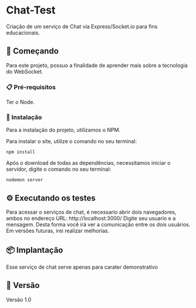 # Chat-Test

Criação de um serviço de Chat via Express/Socket.io para fins educacionais.

## 🚀 Começando

Para este projeto, possuo a finalidade de aprender mais sobre a tecnologia do WebSocket.

### 📋 Pré-requisitos

Ter o Node.


### 🔧 Instalação

Para a instalação do projeto, utilizamos o NPM.

Para instalar o site, utilize o comando no seu terminal:
```
npm install
```

Após o download de todas as dependências, necessitamos iniciar o servidor, digite o comando no seu terminal:

```
nodemon server
```


## ⚙️ Executando os testes

Para acessar o serviços de chat, é necessario abrir dois navegadores, ambos no endereço URL: http://localhost:3000/
Digite seu usuario e a mensagem.
Desta forma você irá ver a comunicação entre os dois usuários.
Em versões futuras, irei realizar melhorias.

## 📦 Implantação

Esse serviço de chat serve apenas para carater demonstrativo

## 📌 Versão

Versão 1.0

